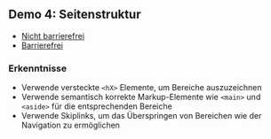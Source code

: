 ## Demo 4: Seitenstruktur

- [Nicht barrierefrei](https://cas-fe.github.io/Accessibility/demos/structure/structure-inaccessible.html)
- [Barrierefrei](https://cas-fe.github.io/Accessibility/demos/structure/structure-accessible.html)

<div class="fragment">

### Erkenntnisse

- Verwende versteckte `<hX>` Elemente, um Bereiche auszuzeichnen
- Verwende semantisch korrekte Markup-Elemente wie `<main>` und `<aside>` für die entsprechenden Bereiche
- Verwende Skiplinks, um das Überspringen von Bereichen wie der Navigation zu ermöglichen

</div>
